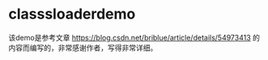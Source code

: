 # classsloaderdemo
该demo是参考文章 https://blog.csdn.net/briblue/article/details/54973413 的内容而编写的，非常感谢作者，写得非常详细。
